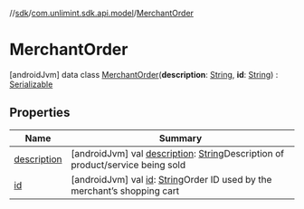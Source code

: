 //[sdk](../../../index.md)/[com.unlimint.sdk.api.model](../index.md)/[MerchantOrder](index.md)



# MerchantOrder  
 [androidJvm] data class [MerchantOrder](index.md)(**description**: [String](https://kotlinlang.org/api/latest/jvm/stdlib/kotlin/-string/index.html), **id**: [String](https://kotlinlang.org/api/latest/jvm/stdlib/kotlin/-string/index.html)) : [Serializable](https://developer.android.com/reference/kotlin/java/io/Serializable.html)   


## Properties  
  
|  Name |  Summary | 
|---|---|
| <a name="com.unlimint.sdk.api.model/MerchantOrder/description/#/PointingToDeclaration/"></a>[description](description.md)| <a name="com.unlimint.sdk.api.model/MerchantOrder/description/#/PointingToDeclaration/"></a> [androidJvm] val [description](description.md): [String](https://kotlinlang.org/api/latest/jvm/stdlib/kotlin/-string/index.html)Description of product/service being sold   <br>|
| <a name="com.unlimint.sdk.api.model/MerchantOrder/id/#/PointingToDeclaration/"></a>[id](id.md)| <a name="com.unlimint.sdk.api.model/MerchantOrder/id/#/PointingToDeclaration/"></a> [androidJvm] val [id](id.md): [String](https://kotlinlang.org/api/latest/jvm/stdlib/kotlin/-string/index.html)Order ID used by the merchant’s shopping cart   <br>|

